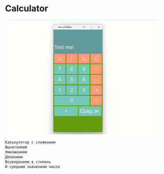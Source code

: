 
# Calculator
![Screenshot](Calculator.png)
```
Калькулятор с сложением
Вычитанием
Умножением
Делением
Возведением в степень
И средним значением числа
```
